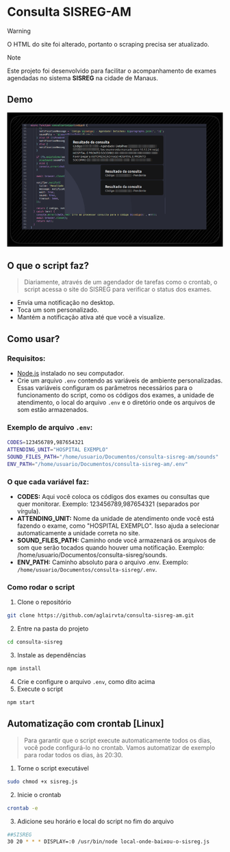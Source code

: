 # Consulta SISREG-AM

> [!WARNING]
> O HTML do site foi alterado, portanto o scraping precisa ser atualizado.

> [!NOTE]
> Este projeto foi desenvolvido para facilitar o acompanhamento de exames agendadas no sistema **SISREG** na cidade de Manaus.

## Demo

![Demonstração](./demo/demo.png)

## O que o script faz?

> Diariamente, através de um agendador de tarefas como o crontab, o script acessa o site do SISREG para verificar o status dos exames.

- Envia uma notificação no desktop.
- Toca um som personalizado.
- Mantém a notificação ativa até que você a visualize.

## Como usar?

### Requisitos:

- [Node.js](https://nodejs.org) instalado no seu computador.
- Crie um arquivo `.env` contendo as variáveis de ambiente personalizadas. Essas variáveis configuram os parâmetros necessários para o funcionamento do script, como os códigos dos exames, a unidade de atendimento, o local do arquivo `.env` e o diretório onde os arquivos de som estão armazenados.

### Exemplo de arquivo `.env`:

```bash
CODES=123456789,987654321
ATTENDING_UNIT="HOSPITAL EXEMPLO"
SOUND_FILES_PATH="/home/usuario/Documentos/consulta-sisreg-am/sounds"
ENV_PATH="/home/usuario/Documentos/consulta-sisreg-am/.env"
```

### O que cada variável faz:

- **CODES:** Aqui você coloca os códigos dos exames ou consultas que quer monitorar. Exemplo: 123456789,987654321 (separados por vírgula).
- **ATTENDING_UNIT:** Nome da unidade de atendimento onde você está fazendo o exame, como "HOSPITAL EXEMPLO". Isso ajuda a selecionar automaticamente a unidade correta no site.
- **SOUND_FILES_PATH:** Caminho onde você armazenará os arquivos de som que serão tocados quando houver uma notificação. Exemplo: /home/usuario/Documentos/consulta-sisreg/sounds.
- **ENV_PATH:** Caminho absoluto para o arquivo .env. Exemplo: `/home/usuario/Documentos/consulta-sisreg/.env`.

### Como rodar o script

1. Clone o repositório
```bash
git clone https://github.com/aglairvta/consulta-sisreg-am.git
```
2. Entre na pasta do projeto
```bash
cd consulta-sisreg
```
3. Instale as dependências
```bash
npm install
```
4. Crie e configure o arquivo `.env`, como dito acima
5. Execute o script
```bash
npm start
```
## Automatização com crontab [Linux]

> Para garantir que o script execute automaticamente todos os dias, você pode configurá-lo no crontab. Vamos automatizar de exemplo para rodar todos os dias, às 20:30.

1. Torne o script executável
```bash
sudo chmod +x sisreg.js
```
2. Inicie o crontab
```bash
crontab -e
```
3. Adicione seu horário e local do script no fim do arquivo
```bash
##SISREG
30 20 * * * DISPLAY=:0 /usr/bin/node local-onde-baixou-o-sisreg.js
```
